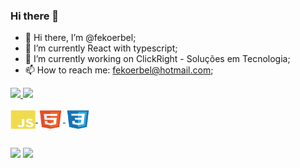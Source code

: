 ### Hi there 👋


- 👋 Hi there, I’m @fekoerbel;
- 🌱 I’m currently React with typescript;
- 🔭 I’m currently working on ClickRight - Soluções em Tecnologia;
- 📫 How to reach me: fekoerbel@hotmail.com;
<div style ="display : flex" "justify-content= space-evenly">
  <a href="https://github.com/fekoerbel">
  <img height="180em" src="https://github-readme-stats.vercel.app/api?username=fekoerbel&show_icons=true&theme=dark&include_all_commits=true&count_private=true"/>
  <img height="150em" src="https://github-readme-stats.vercel.app/api/top-langs/?username=fekoerbel&layout=compact&langs_count=7&theme=dark"/>
   
</div>

<div style="display: inline_block"><br>
  <img align="center" alt="fekoerbel-Js" height="30" width="40" src="https://raw.githubusercontent.com/devicons/devicon/master/icons/javascript/javascript-plain.svg">
  <img align="center" alt="fekoerbel-HTML" height="30" width="40" src="https://raw.githubusercontent.com/devicons/devicon/master/icons/html5/html5-original.svg">
  <img align="center" alt="fekoerbel-CSS" height="30" width="40" src="https://raw.githubusercontent.com/devicons/devicon/master/icons/css3/css3-original.svg">
</div>
  
 ##
 
 
<div> 
  <a href = "mailto:fekoerbel@hotmail.com"><img src="https://img.shields.io/badge/-Outlook-%23333?style=for-the-badge&logo=gmail&logoColor=white" target="_blank"></a>
  <a href="https://www.linkedin.com/in/fekoerbel/" target="_blank"><img src="https://img.shields.io/badge/-LinkedIn-%230077B5?style=for-the-badge&logo=linkedin&logoColor=white" target="_blank"></a> 
 
</div>
